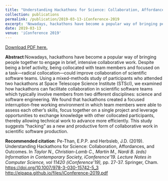 ```yaml
---
title: "Understanding Hackathons for Science: Collaboration, Affordances, and Outcomes"
collection: publications
permalink: /publication/2019-03-13-iConference-2019
excerpt: 'Nowadays, hackathons have become a popular way of bringing people together to engage in brief, intensive collaborative work. Despite being a brief activity, being collocated with team members and focused on a task—radical collocation—could improve collaboration of scientific software teams. Using a mixed-methods study of participants who attended two hackathons at Space Telescope Science Institute (STScI), we examined how hackathons can facilitate collaboration in scientific software teams which typically involve members from two different disciplines: science and software engineering. We found that hackathons created a focused interruption-free working environment in which team members were able to assess each other’s skills, focus together on a single project and leverage opportunities to exchange knowledge with other collocated participants, thereby allowing technical work to advance more efficiently. This study suggests “hacking” as a new and productive form of collaborative work in scientific software production.'
date: 2019-03-13
venue: 'iConference 2019'
---
```

[Download PDF here.](http://eipapa.github.io/files/iConference-2019.pdf)

**Abstract**:Nowadays, hackathons have become a popular way of bringing people together to engage in brief, intensive collaborative work. Despite being a brief activity, being collocated with team members and focused on a task—radical collocation—could improve collaboration of scientific software teams. Using a mixed-methods study of participants who attended two hackathons at Space Telescope Science Institute (STScI), we examined how hackathons can facilitate collaboration in scientific software teams which typically involve members from two different disciplines: science and software engineering. We found that hackathons created a focused interruption-free working environment in which team members were able to assess each other’s skills, focus together on a single project and leverage opportunities to exchange knowledge with other collocated participants, thereby allowing technical work to advance more efficiently. This study suggests “hacking” as a new and productive form of collaborative work in scientific software production.

**Recommended citation**: Pe-Than, E.P.P. and Herbsleb, J.D. (2019). Understanding Hackathons for Science: Collaboration, Affordances, and Outcomes. In<i> Taylor N., Christian-Lamb C., Martin M., Nardi B. (eds) Information in Contemporary Society, iConference'19. Lecture Notes in Computer Science, vol 11420 (iConference'19), </i>pp. 27-37. Springer, Cham. https://doi.org/10.1007/978-3-030-15742-5_3 http://eipapa.github.io/files/iConference-2019.pdf